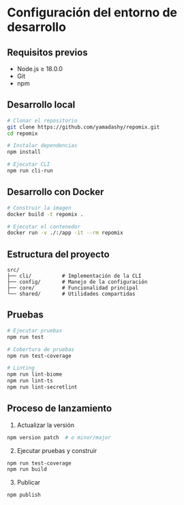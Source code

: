 # Configuración del entorno de desarrollo

## Requisitos previos

- Node.js ≥ 18.0.0
- Git
- npm

## Desarrollo local

```bash
# Clonar el repositorio
git clone https://github.com/yamadashy/repomix.git
cd repomix

# Instalar dependencias
npm install

# Ejecutar CLI
npm run cli-run
```

## Desarrollo con Docker

```bash
# Construir la imagen
docker build -t repomix .

# Ejecutar el contenedor
docker run -v ./:/app -it --rm repomix
```

## Estructura del proyecto

```
src/
├── cli/          # Implementación de la CLI
├── config/       # Manejo de la configuración
├── core/         # Funcionalidad principal
└── shared/       # Utilidades compartidas
```

## Pruebas

```bash
# Ejecutar pruebas
npm run test

# Cobertura de pruebas
npm run test-coverage

# Linting
npm run lint-biome
npm run lint-ts
npm run lint-secretlint
```

## Proceso de lanzamiento

1. Actualizar la versión
```bash
npm version patch  # o minor/major
```

2. Ejecutar pruebas y construir
```bash
npm run test-coverage
npm run build
```

3. Publicar
```bash
npm publish

